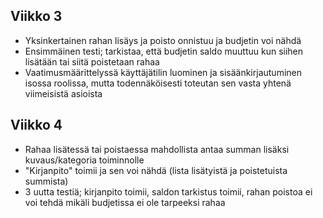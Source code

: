 ## Viikko 3
- Yksinkertainen rahan lisäys ja poisto onnistuu ja budjetin voi nähdä
- Ensimmäinen testi; tarkistaa, että budjetin saldo muuttuu kun siihen lisätään tai siitä poistetaan rahaa
- Vaatimusmäärittelyssä käyttäjätilin luominen ja sisäänkirjautuminen isossa roolissa, mutta todennäköisesti toteutan sen vasta yhtenä viimeisistä asioista

## Viikko 4
- Rahaa lisätessä tai poistaessa mahdollista antaa summan lisäksi kuvaus/kategoria toiminnolle
- "Kirjanpito" toimii ja sen voi nähdä (lista lisätyistä ja poistetuista summista)
- 3 uutta testiä; kirjanpito toimii, saldon tarkistus toimii, rahan poistoa ei voi tehdä mikäli budjetissa ei ole tarpeeksi rahaa
